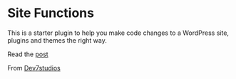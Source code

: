 Site Functions
==============

This is a starter plugin to help you make code changes to a WordPress site, plugins and themes the right way.

Read the [post](http://dev7studios.com/?p=6374)

From [Dev7studios](https://dev7studios.com)
